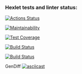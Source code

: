 ### Hexlet tests and linter status:
[![Actions Status](https://github.com/DSFirstaev/frontend-project-lvl2/workflows/hexlet-check/badge.svg)](https://github.com/DSFirstaev/frontend-project-lvl2/actions)

[![Maintainability](https://api.codeclimate.com/v1/badges/b9d87fdc9a7836478397/maintainability)](https://codeclimate.com/github/DSFirstaev/frontend-project-lvl2/maintainability)

[![Test Coverage](https://api.codeclimate.com/v1/badges/b9d87fdc9a7836478397/test_coverage)](https://codeclimate.com/github/DSFirstaev/frontend-project-lvl2/test_coverage)

[![Build Status](https://github.com/DSFirstaev/frontend-project-lvl2/workflows/tests/badge.svg)](https://github.com/DSFirstaev/frontend-project-lvl2/actions)

[![Build Status](https://github.com/DSFirstaev/frontend-project-lvl2/workflows/Eslint/badge.svg)](https://github.com/DSFirstaev/frontend-project-lvl2/actions)

GenDiff
[![asciicast](https://asciinema.org/a/ymRZjEn8JAuYr12yV0sHZuFBZ.svg)](https://asciinema.org/a/ymRZjEn8JAuYr12yV0sHZuFBZ)